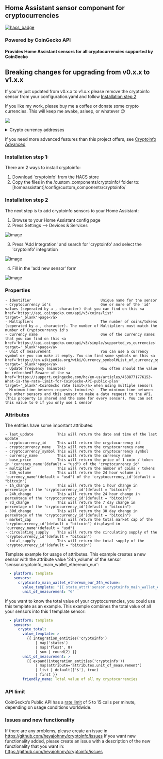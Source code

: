 ## Home Assistant sensor component for cryptocurrencies
[![hacs_badge](https://img.shields.io/badge/HACS-Default-orange.svg)](https://github.com/hacs/integration)
### Powered by CoinGecko API

#### Provides Home Assistant sensors for all cryptocurrencies supported by CoinGecko

## Breaking changes for upgrading from v0.x.x to v1.x.x
If you've just updated from v0.x.x to v1.x.x please remove the cryptoinfo sensor from your configuration.yaml and follow [Installation step 2](#installation-step-2)

If you like my work, please buy me a coffee or donate some crypto currencies. This will keep me awake, asleep, or whatever :wink:

<a href="https://www.buymeacoffee.com/1v3ckWD" target="_blank"><img src="https://www.buymeacoffee.com/assets/img/custom_images/orange_img.png"></a><details>
  <summary>Crypto currency addresses</summary>
<img width="164px" alt="xmr" src="https://user-images.githubusercontent.com/20553716/210132784-63613225-d9da-427d-a20b-e1003045a1f4.png">
<img width="164px" alt="btc" src="https://user-images.githubusercontent.com/20553716/210132426-6c58d8d1-b351-4ae7-9b61-cd5511cdb4ed.png">
<img width="164px" alt="ada" src="https://user-images.githubusercontent.com/20553716/210132510-b1106b55-c9e3-413d-b8e0-26ba4e24a5de.png">
</details>

If you need more advanced features than this project offers, see [Cryptoinfo Advanced](https://github.com/TheHolyRoger/hass-cryptoinfo)

### Installation step 1:
There are 2 ways to install cryptoinfo:
1. Download 'cryptoinfo' from the HACS store
2. Copy the files in the /custom_components/cryptoinfo/ folder to: [homeassistant]/config/custom_components/cryptoinfo/

### Installation step 2
The next step is to add cryptoinfo sensors to your Home Assistant:
1. Browse to your Home Assistant config page
2. Press Settings --> Devices & Services

![image](https://github.com/user-attachments/assets/c4812206-835e-4239-9757-8645ae6c772b)

3. Press 'Add Integration' and search for 'cryptoinfo' and select the 'cryptoinfo' integration

![image](https://github.com/user-attachments/assets/83e3e165-61fa-4aa9-8421-9fc019bfae82)

4. Fill in the 'add new sensor' form

![image](https://github.com/user-attachments/assets/8ad3d15c-78ce-4c0a-892c-f0a967595f9d)

### Properties
```
- Identifier                                Unique name for the sensor
- Cryptocurrency id's                       One or more of the 'id' values (seperated by a , character) that you can find on this <a href='https://api.coingecko.com/api/v3/coins/list' target='_blank'>page</a>
- Multipliers                               The number of coins/tokens (seperated by a , character). The number of Multipliers must match the number of Cryptocurrency id's
- Currency name                             One of the currency names that you can find on this <a href='https://api.coingecko.com/api/v3/simple/supported_vs_currencies' target='_blank'>page</a>
- Unit of measurement                       You can use a currency symbol or you can make it empty. You can find some symbols on this <a href='https://en.wikipedia.org/wiki/Currency_symbol#List_of_currency_symbols_currently_in_use' target='_blank'>page</a>
- Update frequency (minutes)                How often should the value be refreshed? Beware of the <a href='https://support.coingecko.com/hc/en-us/articles/4538771776153-What-is-the-rate-limit-for-CoinGecko-API-public-plan' target='_blank'>CoinGecko rate limit</a> when using multiple sensors
- Minimum time between requests (minutes)   The minimum time between the other sensors and this sensor to make a data request to the API. (This property is shared and the same for every sensor). You can set this value to 0 if you only use 1 sensor
```

### Attributes
The entities have some important attributes:
```
- last_update           This will return the date and time of the last update
- cryptocurrency_id     This will return the cryptocurrency id
- cryptocurrency_name   This will return the cryptocurrency name
- cryptocurrency_symbol This will return the cryptocurrency symbol
- currency_name         This will return the currency name
- base_price            This will return the price of 1 coin / token in 'currency_name'(default = "usd") of the 'cryptocurrency_id'
- multiplier            This will return the number of coins / tokens
- 24h_volume            This will return the 24 hour volume in 'currency_name'(default = "usd") of the 'cryptocurrency_id'(default = "bitcoin")
- 1h_change             This will return the 1 hour change in percentage of the 'cryptocurrency_id'(default = "bitcoin")
- 24h_change            This will return the 24 hour change in percentage of the 'cryptocurrency_id'(default = "bitcoin")
- 7d_change             This will return the 7 day change in percentage of the 'cryptocurrency_id'(default = "bitcoin")
- 30d_change            This will return the 30 day change in percentage of the 'cryptocurrency_id'(default = "bitcoin")
- market_cap            This will return the total market cap of the 'cryptocurrency_id'(default = "bitcoin") displayed in 'currency_name'(default = "usd")
- circulating_supply    This will return the circulating supply of the 'cryptocurrency_id'(default = "bitcoin")
- total_supply          This will return the total supply of the 'cryptocurrency_id'(default = "bitcoin")
```

Template example for usage of attributes.
This example creates a new sensor with the attribute value '24h_volume' of the sensor 'sensor.cryptoinfo_main_wallet_ethereum_eur':
```yaml
  - platform: template
    sensors:
      cryptoinfo_main_wallet_ethereum_eur_24h_volume:
        value_template: "{{ state_attr('sensor.cryptoinfo_main_wallet_ethereum_eur', '24h_volume') | float(0) | round(0) }}"
        unit_of_measurement: "€"
```

If you want to know the total value of your cryptocurrencies, you could use this template as an example.
This example combines the total value of all your sensors into this 1 template sensor:
```yaml
  - platform: template
    sensors:
      crypto_total:
        value_template: >
          {{ integration_entities('cryptoinfo')
              | map('states')
              | map('float', 0)
              | sum | round(2) }}
        unit_of_measurement: >
          {{ expand(integration_entities('cryptoinfo'))
              | map(attribute='attributes.unit_of_measurement')
              | list | default(['$'], true)
              | first }}
        friendly_name: Total value of all my cryptocurrencies
```

### API limit
CoinGecko’s Public API has a <a href='https://support.coingecko.com/hc/en-us/articles/4538771776153-What-is-the-rate-limit-for-CoinGecko-API-public-plan' target='_blank'>rate limit</a> of 5 to 15 calls per minute, depending on usage conditions worldwide.

### Issues and new functionality
If there are any problems, please create an issue in https://github.com/heyajohnny/cryptoinfo/issues
If you want new functionality added, please create an issue with a description of the new functionality that you want in: https://github.com/heyajohnny/cryptoinfo/issues
